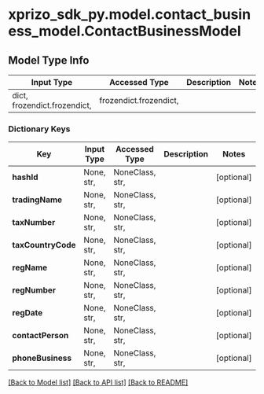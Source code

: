 # xprizo_sdk_py.model.contact_business_model.ContactBusinessModel

## Model Type Info
Input Type | Accessed Type | Description | Notes
------------ | ------------- | ------------- | -------------
dict, frozendict.frozendict,  | frozendict.frozendict,  |  | 

### Dictionary Keys
Key | Input Type | Accessed Type | Description | Notes
------------ | ------------- | ------------- | ------------- | -------------
**hashId** | None, str,  | NoneClass, str,  |  | [optional] 
**tradingName** | None, str,  | NoneClass, str,  |  | [optional] 
**taxNumber** | None, str,  | NoneClass, str,  |  | [optional] 
**taxCountryCode** | None, str,  | NoneClass, str,  |  | [optional] 
**regName** | None, str,  | NoneClass, str,  |  | [optional] 
**regNumber** | None, str,  | NoneClass, str,  |  | [optional] 
**regDate** | None, str,  | NoneClass, str,  |  | [optional] 
**contactPerson** | None, str,  | NoneClass, str,  |  | [optional] 
**phoneBusiness** | None, str,  | NoneClass, str,  |  | [optional] 

[[Back to Model list]](../../README.md#documentation-for-models) [[Back to API list]](../../README.md#documentation-for-api-endpoints) [[Back to README]](../../README.md)

